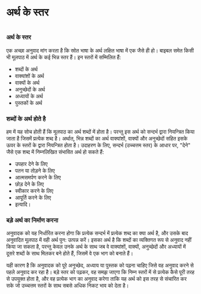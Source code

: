 # अर्थ के स्तर

 #

### अर्थ के स्तर

एक अच्छा अनुवाद मांग करता है कि स्रोत भाषा के अर्थ लक्षित भाषा में एक जैसे ही हो। बाइबल समेत किसी भी मूलपाठ में अर्थ के कई भिन्न स्तर हैं। इन स्तरों में सम्मिलित हैं:

* शब्दों के अर्थ
* वाक्यांशों के अर्थ
* वाक्यों के अर्थ
* अनुच्छेदों के अर्थ
* अध्यायों के अर्थ
* पुस्तकों के अर्थ

### शब्दों के अर्थ होते है

हम में यह सोच होती हैं कि मूलपाठ का अर्थ शब्दों में होता है। परन्तु इस अर्थ को सन्दर्भ द्वारा नियन्त्रित किया जाता है जिसमें प्रत्येक शब्द है। अर्थात्, भिन्न शब्दों का अर्थ वाक्यांशों, वाक्यों और अनुच्छेदों सहित इसके ऊपर के स्तरों के  द्वारा नियन्त्रित होता है। उदाहरण के लिए, सन्दर्भ (उच्चत्तम स्तर) के आधार पर, "देने" जैसे एक शब्द में निम्नलिखित संभावित अर्थ हो सकते हैं:

* उपहार देने के लिए
* पतन या तोड़ने के लिए
* आत्मसमर्पण करने के लिए
* छोड़ देने के लिए
* स्वीकार करने के लिए
* आपूर्ति करने के लिए
* इत्यादि।

### बड़े अर्थ का निर्माण करना

अनुवादक को यह निर्धारित करना होगा कि प्रत्येक सन्दर्भ में प्रत्येक शब्द का क्या अर्थ है, और उसके बाद अनुवादित मूलपाठ में वही अर्थ पुन: उत्पन्न करें। इसका अर्थ है कि शब्दों का व्यक्तिगत रूप से अनुवाद नहीं किया जा सकता है, परन्तु केवल उनके अर्थ के साथ जब वे वाक्यांशों, वाक्यों, अनुच्छेदों और अध्यायों में दूसरे शब्दों के साथ मिलकर बने होते हैं, जिसमें वे एक भाग को बनाते हैं।

यही कारण है कि अनुवादक को पूरे अनुच्छेद, अध्याय या पुस्तक को पढ़ना चाहिए जिसे वह अनुवाद करने से पहले अनुवाद कर रहा है। बड़े स्तर को पढ़कर, वह समझ जाएगा कि निम्न स्तरों में से प्रत्येक कैसे पूरी तरह से उपयुक्त होता है, और वह प्रत्येक भाग का अनुवाद करेगा ताकि यह अर्थ को इस तरह से संचारित कर सके जो उच्चत्तम स्तरों के साथ सबसे अधिक निकट भाव को देता है।
